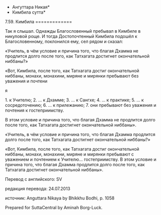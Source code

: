 * Ангуттара Никая*
* Кимбила сутта*

7\.59\. Кимбила
\=\=\=\=\=\=\=\=\=\=\=\=\=

Так я слышал\. Однажды Благословенный пребывал в Кимбиле в никуловой роще\. И тогда Достопочтенный Кимбила подошёл к Благословенному, поклонился ему, сел рядом и сказал:

«Учитель, в чём условие и причина того, что благая Дхамма не продлится долго после того, как Татхагата достигнет окончательной ниббаны?»

«Вот, Кимбила, после того, как Татхагата достиг окончательной ниббаны, монахи, монахини, миряне и мирянки пребывают без уважения и почтени

я

1\. к Учителю;
2\. … к Дхамме;
3\. … к Сангхе;
4\. … к практике;
5\. … к сосредоточению;
6\. … к прилежанию;
7\. они пребывают без уважения и почтения к гостеприимству\.

В этом условие и причина того, что благая Дхамма не продлится долго после того, как Татхагата достигнет окончательной ниббаны»\.

«Учитель, в чём условие и причина того, что благая Дхамма продлится долго после того, как Татхагата достигнет окончательной ниббаны?»

«Вот, Кимбила, после того, как Татхагата достиг окончательной ниббаны, монахи, монахини, миряне и мирянки пребывают c уважением и почтением к Учителю… гостеприимству\. В этом условие и причина того, что благая Дхамма продлится долго после того, как Татхагата достигнет окончательной ниббаны»\.

Перевод с английского: SV

редакция перевода: 24\.07\.2013

источник: Anguttara Nikaya by Bhikkhu Bodhi, p\. 1058

Prepared for SuttaCentral by Aminah Borg\-Luck\.